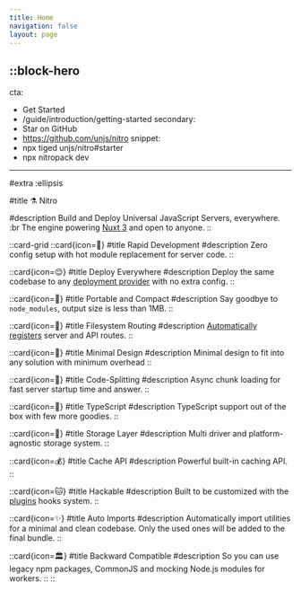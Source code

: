 ```yaml
---
title: Home
navigation: false
layout: page
---
```



::block-hero
---
cta:
  - Get Started
  - /guide/introduction/getting-started
secondary:
  - Star on GitHub
  - https://github.com/unjs/nitro
snippet:
  - npx tiged unjs/nitro#starter
  - npx nitropack dev
---

#extra
:ellipsis

#title
⚗️ Nitro

#description
Build and Deploy Universal JavaScript Servers, everywhere. :br The engine powering [Nuxt 3](https://nuxt.com) and open to anyone.
::

::card-grid
  ::card{icon=🐇}
  #title
  Rapid Development
  #description
  Zero config setup with hot module replacement for server code.
  ::

  ::card{icon=😌}
  #title
  Deploy Everywhere
  #description
  Deploy the same codebase to any [deployment provider](/deploy) with no extra config.
  ::

  ::card{icon=💼}
  #title
  Portable and Compact
  #description
  Say goodbye to `node_modules`, output size is less than 1MB.
  ::

  ::card{icon=📁}
  #title
  Filesystem Routing
  #description
  [Automatically registers](/guide/introduction/routing) server and API routes.
  ::

  ::card{icon=🤏}
  #title
  Minimal Design
  #description
  Minimal design to fit into any solution with minimum overhead
  ::

  ::card{icon=🚀}
  #title
  Code-Splitting
  #description
  Async chunk loading for fast server startup time and answer.
  ::

  ::card{icon=👕}
  #title
  TypeScript
  #description
  TypeScript support out of the box with few more goodies.
  ::

  ::card{icon=💾}
  #title
  Storage Layer
  #description
  Multi driver and platform-agnostic storage system.
  ::

  ::card{icon=💰}
  #title
  Cache API
  #description
  Powerful built-in caching API.
  ::

  ::card{icon=🐱}
  #title
  Hackable
  #description
  Built to be customized with the [plugins](/guide/advanced/plugins) hooks system.
  ::

  ::card{icon=✨}
  #title
  Auto Imports
  #description
  Automatically import utilities for a minimal and clean codebase. Only the used ones will be added to the final bundle.
  ::

  ::card{icon=🏛️}
  #title
  Backward Compatible
  #description
  So you can use legacy npm packages, CommonJS and mocking Node.js modules for workers.
  ::
::
